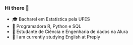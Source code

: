 ### Hi there 👋

- :mortar_board: Bacharel em Estatística pela UFES
- :wrench: Programadora R, Python e SQL
- 🔭 Estudante de Ciência e Engenharia de dados na Alura
- 🌱 I am currently studying English at Preply

  
